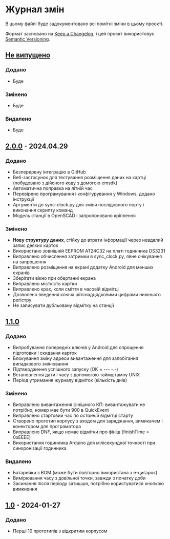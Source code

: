 # Журнал змін

В цьому файлі буде задокументовано всі помітні зміни в цьому проєкті.

Формат засновано на [Keep a Changelog](https://keepachangelog.com/en/1.1.0/),
і цей проєкт використовує [Semantic Versioning](https://semver.org/spec/v2.0.0.html).

## [Не випущено]

### Додано

- Буде

### Змінено

- Буде

### Видалено

- Буде

## [2.0.0] - 2024.04.29

### Додано

- Безперервну інтеграцію в GitHub
- Веб-застосунок для тестування розміщення даних на картці (побудовано з дійсного коду з домогою emsdk)
- Автоматична поправка на літній час
- Перевірено програмування і конфігурування у Windows, додано інструкції
- Аргументи до sync-clock.py для зміни послідовного порту і виконання скрипту команд
- Модель станції в OpenSCAD і запропоновано кріплення

### Змінено

- **Нову структуру даних**, стійку до втрати інформації через невдалий запис деяких карток
- Використано зовнішній EEPROM AT24C32 на платі годинника DS3231
- Виправлено обчислення затримки в sync_clock.py, явне очікування на запрошення
- Виправлено розміщення на екрані додатку Android для менших екранів
- Зберігати вікно при обертанні екрана
- Виправлено місткість картки
- Виправлено крах, коли сміття в часовій відмітці
- Дозволено введення ключа шітснадцядковими цифрами нижнього регістру
- Не записувати дубльовану відмітку на станції

## [1.1.0]

### Додано

- Випробування попередніх ключів у Android для спрощення підготовки і скидання карток
- Блокування зміну адреси вивантаження для запобігання випадкового змінювання
- Підтвердження успішного запуску (OK = --- -.-)
- Встановлення дати і часу з допомогою таймштампу UNIX
- Період утримання журналу відміток (кількість днів)

### Змінено

- Виправлено вивантаження фінішного КП: вивантажувати не потрібно, номер має бути 900 в QuickEvent
- Виправлено стартовий час по *останній* відмітці старту
- Створено прототип корпусу з входом для заряджання, вимикачем і конектором для програматора
- Виправлено DNF, якщо немає відмітки про фініш (finishTime = 0xEEEE)
- Використання годинника Arduino для мілісекундної точності при синхронізації годинника

### Видалено

- Батарейки з BOM (може бути повторно використана з е-цигарок)
- Вимірювання часу з довільної точки, завжди з початку доби
- Засинання після періоду затишшя, потрібно користуватися кнопкою вимкнення

## [1.0] - 2024-01-27

### Додано

- Перші 10 прототипів з відкритим корпусом

[Не випущено]: https://github.com/sakhnik/arduin-o-punch/compare/v2.0.0...HEAD
[2.0.0]: https://github.com/sakhnik/arduin-o-punch/compare/v1.1.0...v2.0.0
[1.1.0]: https://github.com/sakhnik/arduin-o-punch/compare/v1.0...v1.1.0
[1.0]: https://github.com/sakhnik/arduin-o-punch/releases/tag/v1.0

